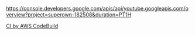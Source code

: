 https://console.developers.google.com/apis/api/youtube.googleapis.com/overview?project=superown-182508&duration=PT1H

[CI by AWS CodeBuild](https://ap-southeast-1.console.aws.amazon.com/codebuild/home?region=ap-southeast-1#/projects/superown/view)
